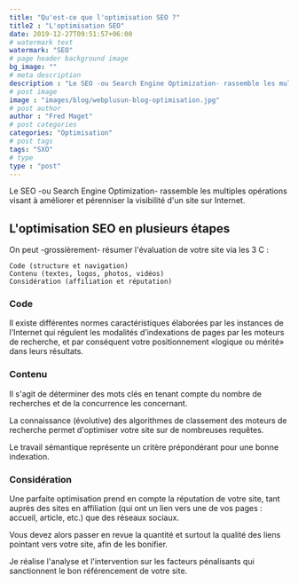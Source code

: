 ```yaml
---
title: "Qu'est-ce que l'optimisation SEO ?"
title2 : "L'optimisation SEO"
date: 2019-12-27T09:51:57+06:00
# watermark text
watermark: "SEO"
# page header background image
bg_image: ""
# meta description
description : "Le SEO -ou Search Engine Optimization- rassemble les multiples opérations visant à améliorer et pérenniser la visibilité d'un site sur Internet."
# post image
image : "images/blog/webplusun-blog-optimisation.jpg"
# post author
author : "Fred Maget"
# post categories
categories: "Optimisation"
# post tags
tags: "SXO"
# type
type : "post"
---
```


Le SEO -ou Search Engine Optimization- rassemble les multiples opérations visant à améliorer et pérenniser la visibilité d'un site sur Internet.

## L'optimisation SEO en plusieurs étapes

On peut -grossièrement- résumer l'évaluation de votre site via les 3 C :

    Code (structure et navigation)
    Contenu (textes, logos, photos, vidéos)
    Considération (affiliation et réputation)

### Code

Il existe différentes normes caractéristiques élaborées par les instances de l'Internet qui régulent les modalités d’indexations de pages par les moteurs de recherche, et par conséquent votre positionnement «logique ou mérité» dans leurs résultats.

### Contenu

Il s'agit de déterminer des mots clés en tenant compte du nombre de recherches et de la concurrence les concernant.

La connaissance (évolutive) des algorithmes de classement des moteurs de recherche permet d'optimiser votre site sur de nombreuses requêtes.

Le travail sémantique représente un critère prépondérant pour une bonne indexation.

### Considération

Une parfaite optimisation prend en compte la réputation de votre site, tant auprès des sites en affiliation (qui ont un lien vers une de vos pages : accueil, article, etc.) que des réseaux sociaux.

Vous devez alors passer en revue la quantité et surtout la qualité des liens pointant vers votre site, afin de les bonifier.

Je réalise l'analyse et l'intervention sur les facteurs pénalisants qui sanctionnent le bon référencement de votre site.
